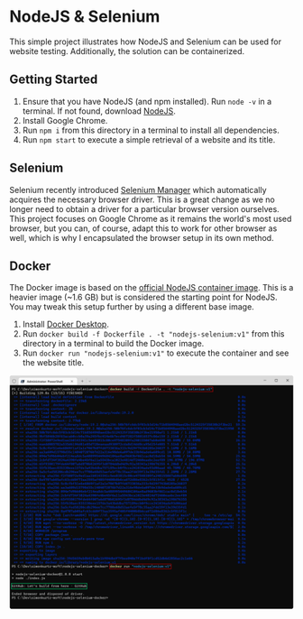 # NodeJS & Selenium

This simple project illustrates how NodeJS and Selenium can be used for website testing. Additionally, the solution can be containerized.

## Getting Started

1. Ensure that you have NodeJS (and npm installed). Run `node -v` in a terminal. If not found, download [NodeJS](https://nodejs.org/en/).
1. Install Google Chrome.
1. Run `npm i` from this directory in a terminal to install all dependencies.
1. Run `npm start` to execute a simple retrieval of a website and its title.

## Selenium

Selenium recently introduced [Selenium Manager](https://www.selenium.dev/blog/2022/introducing-selenium-manager) which automatically acquires the necessary browser driver. This is a great change as we no longer need to obtain a driver for a particular browser version ourselves. This project focuses on Google Chrome as it remains the world's most used browser, but you can, of course, adapt this to work for other browser as well, which is why I encapsulated the browser setup in its own method.

## Docker

The Docker image is based on the [official NodeJS container image](https://hub.docker.com/_/node). This is a heavier image (~1.6 GB) but is considered the starting point for NodeJS. You may tweak this setup further by using a different base image.

1. Install [Docker Desktop](https://www.docker.com/products/docker-desktop).
1. Run `docker build -f Dockerfile . -t "nodejs-selenium:v1"` from this directory in a terminal to build the Docker image.
1. Run `docker run "nodejs-selenium:v1"` to execute the container and see the website title.

![Docker container build and run](./assets/container-build-run.png "Docker container build and run")
